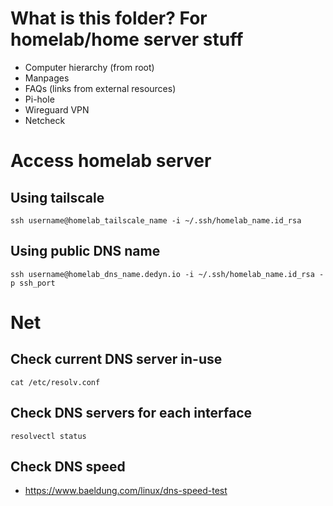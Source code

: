 # What is this folder? For homelab/home server stuff
- Computer hierarchy (from root)
- Manpages
- FAQs (links from external resources)
- Pi-hole
- Wireguard VPN
- Netcheck

# Access homelab server
## Using tailscale
`ssh username@homelab_tailscale_name -i ~/.ssh/homelab_name.id_rsa`

## Using public DNS name
`ssh username@homelab_dns_name.dedyn.io -i ~/.ssh/homelab_name.id_rsa -p ssh_port`

# Net
## Check current DNS server in-use
`cat /etc/resolv.conf `
## Check DNS servers for each interface
`resolvectl status`
## Check DNS speed
- https://www.baeldung.com/linux/dns-speed-test
